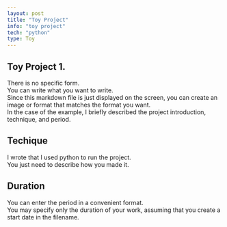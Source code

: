```yaml
---
layout: post
title: "Toy Project"
info: "toy project"
tech: "python"
type: Toy
---
```


## Toy Project 1.

There is no specific form.  
You can write what you want to write.  
Since this markdown file is just displayed on the screen, you can create an image or format that matches the format you want.  
In the case of the example, I briefly described the project introduction, technique, and period.

## Techique

I wrote that I used python to run the project.  
You just need to describe how you made it.

## Duration

You can enter the period in a convenient format.  
You may specify only the duration of your work, assuming that you create a start date in the filename.
